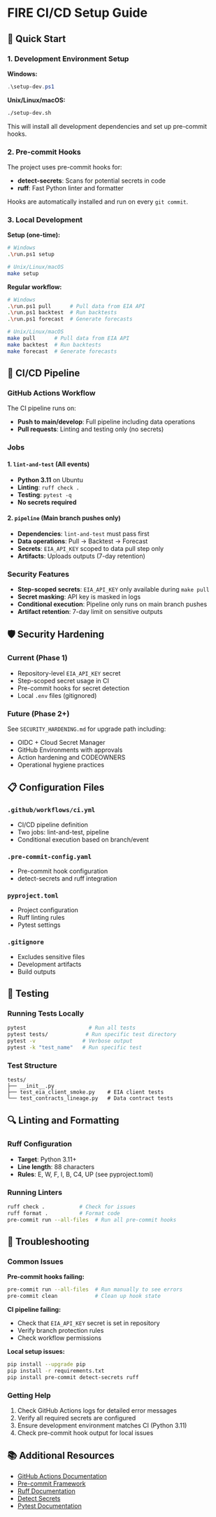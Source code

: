 # FIRE CI/CD Setup Guide

## 🚀 Quick Start

### 1. Development Environment Setup

**Windows:**
```powershell
.\setup-dev.ps1
```

**Unix/Linux/macOS:**
```bash
./setup-dev.sh
```

This will install all development dependencies and set up pre-commit hooks.

### 2. Pre-commit Hooks

The project uses pre-commit hooks for:
- **detect-secrets**: Scans for potential secrets in code
- **ruff**: Fast Python linter and formatter

Hooks are automatically installed and run on every `git commit`.

### 3. Local Development

**Setup (one-time):**
```bash
# Windows
.\run.ps1 setup

# Unix/Linux/macOS
make setup
```

**Regular workflow:**
```bash
# Windows
.\run.ps1 pull      # Pull data from EIA API
.\run.ps1 backtest  # Run backtests
.\run.ps1 forecast  # Generate forecasts

# Unix/Linux/macOS
make pull      # Pull data from EIA API
make backtest  # Run backtests
make forecast  # Generate forecasts
```

## 🔧 CI/CD Pipeline

### GitHub Actions Workflow

The CI pipeline runs on:
- **Push to main/develop**: Full pipeline including data operations
- **Pull requests**: Linting and testing only (no secrets)

### Jobs

#### 1. `lint-and-test` (All events)
- **Python 3.11** on Ubuntu
- **Linting**: `ruff check .`
- **Testing**: `pytest -q`
- **No secrets required**

#### 2. `pipeline` (Main branch pushes only)
- **Dependencies**: `lint-and-test` must pass first
- **Data operations**: Pull → Backtest → Forecast
- **Secrets**: `EIA_API_KEY` scoped to data pull step only
- **Artifacts**: Uploads outputs (7-day retention)

### Security Features

- **Step-scoped secrets**: `EIA_API_KEY` only available during `make pull`
- **Secret masking**: API key is masked in logs
- **Conditional execution**: Pipeline only runs on main branch pushes
- **Artifact retention**: 7-day limit on sensitive outputs

## 🛡️ Security Hardening

### Current (Phase 1)
- Repository-level `EIA_API_KEY` secret
- Step-scoped secret usage in CI
- Pre-commit hooks for secret detection
- Local `.env` files (gitignored)

### Future (Phase 2+)
See `SECURITY_HARDENING.md` for upgrade path including:
- OIDC + Cloud Secret Manager
- GitHub Environments with approvals
- Action hardening and CODEOWNERS
- Operational hygiene practices

## 📋 Configuration Files

### `.github/workflows/ci.yml`
- CI/CD pipeline definition
- Two jobs: lint-and-test, pipeline
- Conditional execution based on branch/event

### `.pre-commit-config.yaml`
- Pre-commit hook configuration
- detect-secrets and ruff integration

### `pyproject.toml`
- Project configuration
- Ruff linting rules
- Pytest settings

### `.gitignore`
- Excludes sensitive files
- Development artifacts
- Build outputs

## 🧪 Testing

### Running Tests Locally
```bash
pytest                    # Run all tests
pytest tests/            # Run specific test directory
pytest -v               # Verbose output
pytest -k "test_name"   # Run specific test
```

### Test Structure
```
tests/
├── __init__.py
├── test_eia_client_smoke.py    # EIA client tests
└── test_contracts_lineage.py   # Data contract tests
```

## 🔍 Linting and Formatting

### Ruff Configuration
- **Target**: Python 3.11+
- **Line length**: 88 characters
- **Rules**: E, W, F, I, B, C4, UP (see pyproject.toml)

### Running Linters
```bash
ruff check .           # Check for issues
ruff format .          # Format code
pre-commit run --all-files  # Run all pre-commit hooks
```

## 🚨 Troubleshooting

### Common Issues

**Pre-commit hooks failing:**
```bash
pre-commit run --all-files  # Run manually to see errors
pre-commit clean            # Clean up hook state
```

**CI pipeline failing:**
- Check that `EIA_API_KEY` secret is set in repository
- Verify branch protection rules
- Check workflow permissions

**Local setup issues:**
```bash
pip install --upgrade pip
pip install -r requirements.txt
pip install pre-commit detect-secrets ruff
```

### Getting Help

1. Check GitHub Actions logs for detailed error messages
2. Verify all required secrets are configured
3. Ensure development environment matches CI (Python 3.11)
4. Check pre-commit hook output for local issues

## 📚 Additional Resources

- [GitHub Actions Documentation](https://docs.github.com/en/actions)
- [Pre-commit Framework](https://pre-commit.com/)
- [Ruff Documentation](https://docs.astral.sh/ruff/)
- [Detect Secrets](https://github.com/Yelp/detect-secrets)
- [Pytest Documentation](https://docs.pytest.org/)
